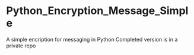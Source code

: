 # Python_Encryption_Message_Simple


A simple encription for messaging in Python
Completed version is in a private repo
